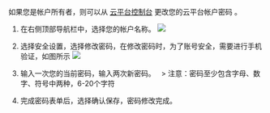 如果您是帐户所有者，则可以从 [云平台控制台](http://tcecqpoc.fsphere.cn/login?s_url=https%3A%2F%2Fconsole.tce.fsphere.c%2F) 更改您的云平台帐户密码 。
 1. 在右侧顶部导航栏中，选择您的帐户名称。
![](http://imgcache.tcecqpoc.fsphere.cn/image/main.qcloudimg.com/raw/331cf3ba329c42f223aeb3c316b5e009.png)
 2. 选择安全设置，选择修改密码，在修改密码时，为了账号安全，需要进行手机验证，如图所示
![](http://imgcache.tcecqpoc.fsphere.cn/image/main.qcloudimg.com/raw/e30d19a1e9a04dc1e55c1d4fcdb96c0e.png)
 3. 输入一次您的当前密码，输入两次新密码。
   > 注意：密码至少包含字母、数字、符号中两种，6-20个字符
   
 4. 完成密码表单后，选择确认保存，密码修改完成。
